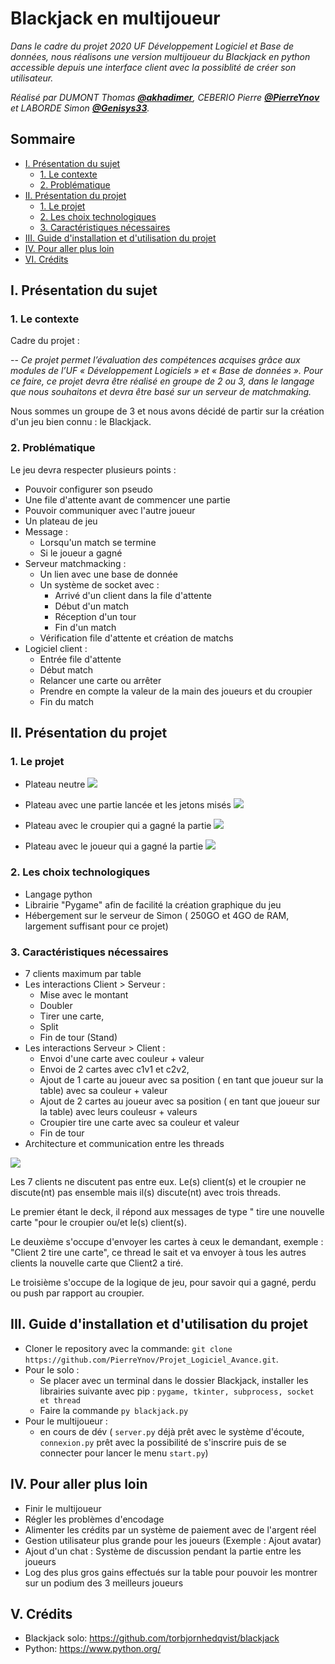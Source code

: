 # Blackjack en multijoueur

_Dans le cadre du projet 2020 UF Développement Logiciel et Base de données, nous réalisons une version multijoueur du Blackjack en python accessible depuis une interface client avec la possiblité de créer son utilisateur._

_Réalisé par DUMONT Thomas **[@akhadimer](https://github.com/akhadimer)**, CEBERIO Pierre **[@PierreYnov](https://github.com/PierreYnov)** et LABORDE Simon **[@Genisys33](https://github.com/Genisys33)**._

## Sommaire 

- [I. Présentation du sujet](#i-Présentation-du-sujet)
    - [1. Le contexte](###1.-Le-contexte)
    - [2. Problématique](###2.-Problématique)
- [II. Présentation du projet](#ii-Présentation-du-projet)
    - [1. Le projet](###1.-Le-projet)
    - [2. Les choix technologiques](###2.-Les-choiX-technologiques)
    - [3. Caractéristiques nécessaires](###3.-Caractéristiques-nécessaires)
- [III. Guide d'installation et d'utilisation du projet](#iii-Guide-d'installation-et-d'utilisation-du-projet)
- [IV. Pour aller plus loin](#iv-Pour-aller-plus-loin)
- [VI. Crédits](##v-Crédits)



## I. Présentation du sujet    
### 1. Le contexte

Cadre du projet :

-- <cite>Ce projet permet l’évaluation des compétences acquises grâce aux modules de l’UF
« Développement Logiciels » et « Base de données ». Pour ce faire, ce projet devra être réalisé
en groupe de 2 ou 3, dans le langage que nous souhaitons et devra être basé sur un serveur de matchmaking.</cite>

Nous sommes un groupe de 3 et nous avons décidé de partir sur la création d'un jeu bien connu : le Blackjack.

### 2. Problématique

Le jeu devra respecter plusieurs points :

* Pouvoir configurer son pseudo
* Une file d'attente avant de commencer une partie
* Pouvoir communiquer avec l'autre joueur
* Un plateau de jeu
* Message :
    * Lorsqu'un match se termine
    * Si le joueur a gagné
* Serveur matchmacking :
  * Un lien avec une base de donnée
  * Un système de socket avec :
    * Arrivé d'un client dans la file d'attente
    * Début d'un match
    * Réception d'un tour
    * Fin d'un match
  * Vérification file d'attente et création de matchs
* Logiciel client :
    * Entrée file d'attente
    * Début match
    * Relancer une carte ou arrêter
    * Prendre en compte la valeur de la main des joueurs et du croupier
    * Fin du match

## II. Présentation du projet
### 1. Le projet

* Plateau neutre
    ![](https://i.ibb.co/hD82498/1-bj.png)

* Plateau avec une partie lancée et les jetons misés
    ![](https://i.ibb.co/9rgKCMh/2-bj.png)

* Plateau avec le croupier qui a gagné la partie
    ![](https://i.ibb.co/m8WWh4S/3-bj.png)

* Plateau avec le joueur qui a gagné la partie
    ![](https://i.ibb.co/Fm3Zv5K/4-bj.png)

### 2. Les choix technologiques

* Langage python
* Librairie "Pygame" afin de facilité la création graphique du jeu
* Hébergement sur le serveur de Simon ( 250GO et 4GO de RAM, largement suffisant pour ce projet)

### 3. Caractéristiques nécessaires 

* 7 clients maximum par table
* Les interactions Client > Serveur : 
    - Mise avec le montant
    - Doubler
    - Tirer une carte, 
    - Split
    - Fin de tour (Stand)
* Les interactions Serveur > Client : 
    - Envoi d'une carte avec couleur + valeur
    - Envoi de 2 cartes avec c1v1 et c2v2, 
    - Ajout de 1 carte au joueur avec sa position ( en tant que joueur sur la table) avec sa couleur + valeur
    - Ajout de 2 cartes au joueur avec sa position ( en tant que joueur sur la table) avec leurs couleusr + valeurs
    - Croupier tire une carte avec sa couleur et valeur
    - Fin de tour
* Architecture et communication entre les threads

![](https://i.ibb.co/ZX3Ncmq/Sans-titre.png)

Les 7 clients ne discutent pas entre eux.
Le(s) client(s) et le croupier ne discute(nt) pas ensemble mais il(s) discute(nt) avec trois threads.

Le premier étant le deck, il répond aux messages de type " tire une nouvelle carte "pour le croupier ou/et le(s) client(s).

Le deuxième s'occupe d'envoyer les cartes à ceux le demandant, exemple : "Client 2 tire une carte", ce thread le sait et va envoyer à tous les autres clients la nouvelle carte que Client2 a tiré.

Le troisième s'occupe de la logique de jeu, pour savoir qui a gagné, perdu ou push par rapport au croupier.

## III. Guide d'installation et d'utilisation du projet

* Cloner le repository avec la commande: `git clone https://github.com/PierreYnov/Projet_Logiciel_Avance.git`.
* Pour le solo :
    * Se placer avec un terminal dans le dossier Blackjack, installer les librairies suivante avec pip : `pygame, tkinter, subprocess, socket et thread`
    * Faire la commande `py blackjack.py`
* Pour le multijoueur :
    * en cours de dév ( `server.py` déjà prêt avec le système d'écoute, `connexion.py` prêt avec la possibilité de s'inscrire puis de se connecter pour lancer le menu `start.py`)

## IV. Pour aller plus loin
- Finir le multijoueur
- Régler les problèmes d'encodage
- Alimenter les crédits par un système de paiement avec de l'argent réel
- Gestion utilisateur plus grande pour les joueurs (Exemple : Ajout avatar)
- Ajout d'un chat : Système de discussion pendant la partie entre les joueurs
- Log des plus gros gains effectués sur la table pour pouvoir les montrer sur un podium des 3 meilleurs joueurs
## V. Crédits
- Blackjack solo: https://github.com/torbjornhedqvist/blackjack
- Python: https://www.python.org/
